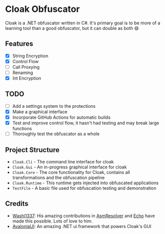 # Cloak Obfuscator
Cloak is a .NET obfuscator written in C#. It's primary goal is to be
more of a learning tool than a good obfuscator, but it can double as both :smile:

## Features
- [X] String Encryption
- [X] Control Flow
- [ ] Call Proxying
- [ ] Renaming
- [X] Int Encryption

## TODO
- [ ] Add a settings system to the protections
- [X] Make a graphical interface
- [X] Incorporate GitHub Actions for automatic builds
- [X] Test and improve control flow, it hasn't had testing and may break large functions
- [ ] Thoroughly test the obfuscator as a whole

## Project Structure
- `Cloak.Cli` - The command line interface for cloak
- `Cloak.Gui` - An in-progress graphical interface for cloak
- `Cloak.Core` - The core functionality for Cloak, contains all transformations and the obfuscation pipeline
- `Cloak.Runtime` - This runtime gets injected into obfuscated applications
- `TestFile` - A basic file used for obfuscation testing and demonstration

## Credits
- [Washi1337](https://github.com/Washi1337): His amazing contributions in [AsmResolver](https://github.com/Washi1337/AsmResolver) and [Echo](https://github.com/Washi1337/Echo) have made this possible. Lots of love to him.
- [AvaloniaUI](https://www.avaloniaui.net): An amazing .NET ui framework that powers Cloak's GUI